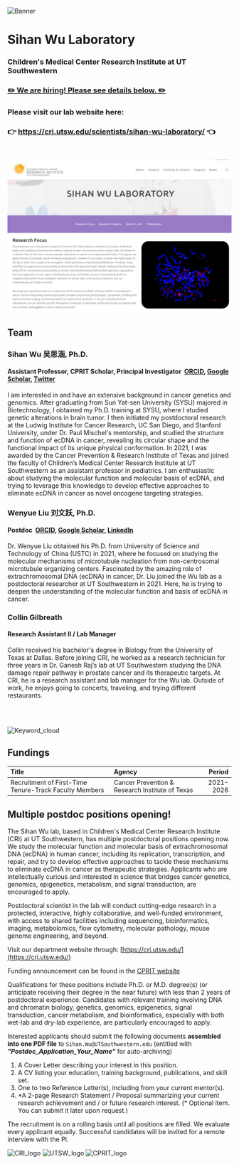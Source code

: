 ![Banner](./img/banner_long.jpg "An abstract art of a multi-color confocal image of cancer metaphase chromosomes with ecDNA particles")
# Sihan Wu Laboratory
### Children's Medical Center Research Institute at UT Southwestern
### [:pencil2: We are hiring! Please see details below. :pencil2:](#Multiple-postdoc-positions-opening)


### Please visit our lab website here:

### :point_right: https://cri.utsw.edu/scientists/sihan-wu-laboratory/ :point_left:

<br />

![Wu_lab_website](./img/website_screenshot.jpg)

## Team
### Sihan Wu 吴思涵, Ph.D.
#### Assistant Professor, CPRIT Scholar, Principal Investigator&nbsp;&nbsp;[ORCID](https://orcid.org/0000-0001-8329-7492), [Google Scholar](https://scholar.google.com/citations?user=O1e4RfAAAAAJ&hl=en), [Twitter](https://twitter.com/SihanSean)


I am interested in and have an extensive background in cancer genetics and genomics. After graduating from Sun Yat-sen University (SYSU) majored in Biotechnology, I obtained my Ph.D. training at SYSU,  where I studied genetic alterations in brain tumor. I then initiated my postdoctoral research at the Ludwig Institute for Cancer Research, UC San Diego, and Stanford University, under Dr. Paul Mischel's mentorship, and studied the structure and function of ecDNA in cancer, revealing its circular shape and the functional impact of its unique physical conformation. In 2021, I was awarded by the Cancer Prevention & Research Institute of Texas and joined the faculty of Children’s Medical Center Research Institute at UT Southwestern as an assistant professor in pediatrics. I am enthusiastic about studying the molecular function and molecular basis of ecDNA, and trying to leverage this knowledge to develop effective approaches to eliminate ecDNA in cancer as novel oncogene targeting strategies. 


### Wenyue Liu 刘文跃, Ph.D.
#### Postdoc&nbsp;&nbsp;[ORCID](https://orcid.org/0000-0003-2197-7788), [Google Scholar](https://scholar.google.com/citations?user=kmOWmtoAAAAJ&hl=en), [LinkedIn](linkedin.com/in/wenyue-liu-a63a75218)


Dr. Wenyue Liu obtained his Ph.D. from University of Science and Technology of China (USTC) in 2021, where he focused on studying the molecular mechanisms of microtubule nucleation from non-centrosomal microtubule organizing centers. Fascinated by the amazing role of extrachromosomal DNA (ecDNA) in cancer, Dr. Liu joined the Wu lab as a postdoctoral researcher at UT Southwestern in 2021. Here, he is trying to deepen the understanding of the molecular function and basis of ecDNA in cancer.


### Collin Gilbreath
#### Research Assistant II / Lab Manager

Collin received his bachelor's degree in Biology from the University of Texas at Dallas. Before joining CRI, he worked as a research technician for three years in Dr. Ganesh Raj’s lab at UT Southwestern studying the DNA damage repair pathway in prostate cancer and its therapeutic targets. At CRI, he is a research assistant and lab manager for the Wu lab. Outside of work, he enjoys going to concerts, traveling, and trying different restaurants.


<br />
<br />

![Keyword_cloud](./img/keyword_cloud.jpg)

## Fundings
| Title                                                  | Agency                                          | Period    |
|:-------------------------------------------------------|:------------------------------------------------|----------:|
| Recruitment of First-Time Tenure-Track Faculty Members | Cancer Prevention & Research Institute of Texas | 2021-2026 |


## Multiple postdoc positions opening!
The Sihan Wu lab, based in Children's Medical Center Research Institute (CRI) at UT Southwestern, has multiple postdoctoral positions opening now. We study the molecular function and molecular basis of extrachromosomal DNA (ecDNA) in human cancer, including its replication, transcription, and repair, and try to develop effective approaches to tackle these mechanisms to eliminate ecDNA in cancer as therapeutic strategies. Applicants who are intellectually curious and interested in science that bridges cancer genetics, genomics, epigenetics, metabolism, and signal transduction, are encouraged to apply.


Postdoctoral scientist in the lab will conduct cutting-edge research in a protected, interactive, highly collaborative, and well-funded environment, with access to shared facilities including sequencing, bioinformatics, imaging, metabolomics, flow cytometry, molecular pathology, mouse genome engineering, and beyond. 


Visit our department website through: [https://cri.utsw.edu/](https://cri.utsw.edu/)


Funding announcement can be found in the [CPRIT website](https://cprit.texas.gov/news-events/articles/cancer-prevention-research-institute-of-texas-awards-695-million-in-new-grants/)


Qualifications for these positions include Ph.D. or M.D. degree(s) (or anticipate receiving their degree in the near future) with less than 2 years of postdoctoral experience. Candidates with relevant training involving DNA and chromatin biology, genetics, genomics, epigenetics, signal transduction, cancer metabolism, and bioinformatics, especially with both wet-lab and dry-lab experience, are particularly encouraged to apply. 


Interested applicants should submit the following documents **assembled into one PDF file** to ``Sihan.Wu@UTSouthwestern.edu`` (entitled with ***"Postdoc_Application_Your_Name"*** for auto-archiving)


1. A Cover Letter describing your interest in this position.
2. A CV listing your education, training background, publications, and skill set.
3. One to two Reference Letter(s), including from your current mentor(s).
4. \*A 2-page Research Statement / Proposal summarizing your current research achievement and / or future research interest. (* Optional item. You can submit it later upon request.)


The recruitment is on a rolling basis until all positions are filled. We evaluate every applicant equally. Successful candidates will be invited for a remote interview with the PI.


![CRI_logo](./img/CRI_logo.png)
![UTSW_logo](./img/UTSW_logo.jpg)
![CPRIT_logo](./img/CPRIT_logo.jpg)
